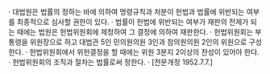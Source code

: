 · 대법원은 법률의 정하는 바에 의하여 명령규칙과 처분이 헌법과 법률에 위반되는 여부를 최종적으로 심사할 권한이 있다.
· 법률이 헌법에 위반되는 여부가 재판의 전제가 되는 때에는 법원은 헌법위원회에 제청하여 그 결정에 의하여 재판한다.
· 헌법위원회는 부통령을 위원장으로 하고 대법관 5인 민의원의원 3인과 참의원의원 2인의 위원으로 구성한다.
· 헌법위원회에서 위헌결정을 할 때에는 위원 3분지 2이상의 찬성이 있어야 한다.
· 헌법위원회의 조직과 절차는 법률로써 정한다.
· [전문개정 1952.7.7.]
